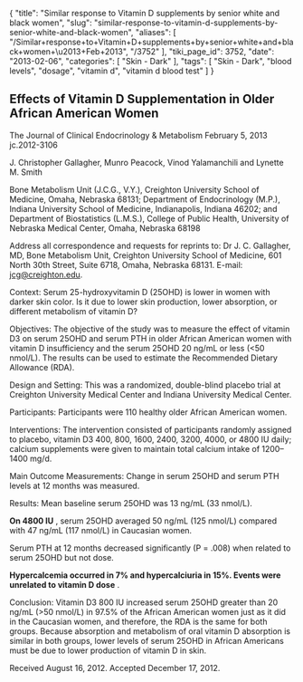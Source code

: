 {
    "title": "Similar response to Vitamin D supplements by senior white and black women",
    "slug": "similar-response-to-vitamin-d-supplements-by-senior-white-and-black-women",
    "aliases": [
        "/Similar+response+to+Vitamin+D+supplements+by+senior+white+and+black+women+\u2013+Feb+2013",
        "/3752"
    ],
    "tiki_page_id": 3752,
    "date": "2013-02-06",
    "categories": [
        "Skin - Dark"
    ],
    "tags": [
        "Skin - Dark",
        "blood levels",
        "dosage",
        "vitamin d",
        "vitamin d blood test"
    ]
}


## Effects of Vitamin D Supplementation in Older African American Women

The Journal of Clinical Endocrinology & Metabolism February 5, 2013 jc.2012-3106

J. Christopher Gallagher,     Munro Peacock,     Vinod Yalamanchili and     Lynette M. Smith

Bone Metabolism Unit (J.C.G., V.Y.), Creighton University School of Medicine, Omaha, Nebraska 68131; Department of Endocrinology (M.P.), Indiana University School of Medicine, Indianapolis, Indiana 46202; and Department of Biostatistics (L.M.S.), College of Public Health, University of Nebraska Medical Center, Omaha, Nebraska 68198

Address all correspondence and requests for reprints to: Dr J. C. Gallagher, MD, Bone Metabolism Unit, Creighton University School of Medicine, 601 North 30th Street, Suite 6718, Omaha, Nebraska 68131. E-mail: jcg@creighton.edu.

Context: Serum 25-hydroxyvitamin D (25OHD) is lower in women with darker skin color. Is it due to lower skin production, lower absorption, or different metabolism of vitamin D?

Objectives: The objective of the study was to measure the effect of vitamin D3 on serum 25OHD and serum PTH in older African American women with vitamin D insufficiency and the serum 25OHD 20 ng/mL or less (<50 nmol/L). The results can be used to estimate the Recommended Dietary Allowance (RDA).

Design and Setting: This was a randomized, double-blind placebo trial at Creighton University Medical Center and Indiana University Medical Center.

Participants: Participants were 110 healthy older African American women.

Interventions: The intervention consisted of participants randomly assigned to placebo, vitamin D3 400, 800, 1600, 2400, 3200, 4000, or 4800 IU daily; calcium supplements were given to maintain total calcium intake of 1200–1400 mg/d.

Main Outcome Measurements: Change in serum 25OHD and serum PTH levels at 12 months was measured.

Results: Mean baseline serum 25OHD was 13 ng/mL (33 nmol/L). 

 **On 4800 IU** , serum 25OHD averaged 50 ng/mL (125 nmol/L) compared with 47 ng/mL (117 nmol/L) in Caucasian women. 

Serum PTH at 12 months decreased significantly (P = .008) when related to serum 25OHD but not dose. 

 **Hypercalcemia occurred in 7% and hypercalciuria in 15%. Events were unrelated to vitamin D dose** .

Conclusion: Vitamin D3 800 IU increased serum 25OHD greater than 20 ng/mL (>50 nmol/L) in 97.5% of the African American women just as it did in the Caucasian women, and therefore, the RDA is the same for both groups. Because absorption and metabolism of oral vitamin D absorption is similar in both groups, lower levels of serum 25OHD in African Americans must be due to lower production of vitamin D in skin.

Received August 16, 2012.    Accepted December 17, 2012.